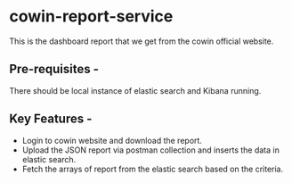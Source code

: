 # cowin-report-service

This is the dashboard report that we get from the cowin official website.

## Pre-requisites -
There should be local instance of elastic search and Kibana running.

## Key Features -
- Login to cowin website and download the report.
- Upload the JSON report via postman collection and inserts the data in elastic search.
- Fetch the arrays of report from the elastic search based on the criteria.

